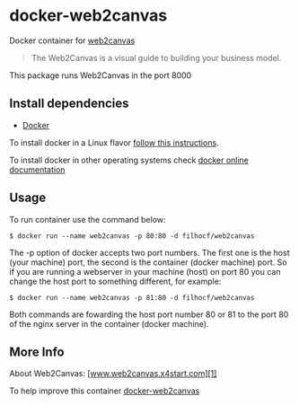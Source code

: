 # docker-web2canvas

Docker container for [web2canvas][1]

> The Web2Canvas is a visual guide to building your business model.

This package runs Web2Canvas in the port 8000

## Install dependencies

  - [Docker][2]

To install docker in a Linux flavor [follow this instructions][3].

To install docker in other operating systems check [docker online documentation][4]

## Usage

To run container use the command below:
```
$ docker run --name web2canvas -p 80:80 -d filhocf/web2canvas
```

The -p option of docker accepts two port numbers. The first one is the host (your machine) port, the second is the container (docker machine) port. So if you are running a webserver in your machine (host) on port 80 you can change the host port to something different, for example:
```
$ docker run --name web2canvas -p 81:80 -d filhocf/web2canvas
```

Both commands are fowarding the host port number 80 or 81 to the port 80 of the nginx server in the container (docker machine).

## More Info

About Web2Canvas: [www.web2canvas.x4start.com][1]

To help improve this container [docker-web2canvas][5]


[1]:http://www.web2canvas.x4start.com/
[2]:http://www.docker.com
[3]:http://docs.docker.com/engine/installation/linux/
[4]:http://docs.docker.com
[5]:http://github.com/filhocf/docker-web2canvas
